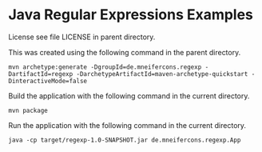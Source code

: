Java Regular Expressions Examples
=================================

License see file LICENSE in parent directory.

This was created using the following command in the parent directory.

```
mvn archetype:generate -DgroupId=de.mneifercons.regexp -DartifactId=regexp -DarchetypeArtifactId=maven-archetype-quickstart -DinteractiveMode=false
```

Build the application with the following command in the current directory.

```
mvn package
```

Run the application with the following command in the current directory.

```
java -cp target/regexp-1.0-SNAPSHOT.jar de.mneifercons.regexp.App
```

